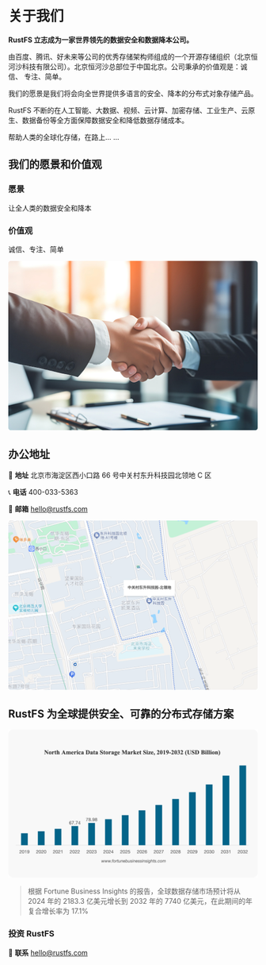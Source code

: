# 关于我们

**RustFS 立志成为一家世界领先的数据安全和数据降本公司。**

由百度、腾讯、好未来等公司的优秀存储架构师组成的一个开源存储组织（北京恒河沙科技有限公司）。北京恒河沙总部位于中国北京。公司秉承的价值观是：诚信、 专注、简单。

我们的愿景是我们将会向全世界提供多语言的安全、降本的分布式对象存储产品。

RustFS 不断的在人工智能、大数据、视频、云计算、加密存储、工业生产、云原生、数据备份等全方面保障数据安全和降低数据存储成本。

帮助人类的全球化存储，在路上... ...

## 我们的愿景和价值观

### 愿景

让全人类的数据安全和降本

### 价值观

诚信、专注、简单

![愿景和价值观](./images/vision-values.png)

## 办公地址

📍 **地址**
北京市海淀区西小口路 66 号中关村东升科技园北领地 C 区

📞 **电话**
400-033-5363

📧 **邮箱**
<hello@rustfs.com>

![办公环境](./images/office-location.png)

## RustFS 为全球提供安全、可靠的分布式存储方案

![全球数据存储市场增长](./images/market-growth.png)

> 根据 Fortune Business Insights 的报告，全球数据存储市场预计将从 2024 年的 2183.3 亿美元增长到 2032 年的 7740 亿美元，在此期间的年复合增长率为 17.1%

### 投资 RustFS

📧 **联系**
<hello@rustfs.com>
